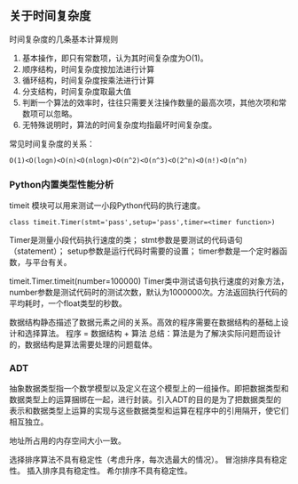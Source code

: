 ## 关于时间复杂度
时间复杂度的几条基本计算规则
1. 基本操作，即只有常数项，认为其时间复杂度为O(1)。
2. 顺序结构，时间复杂度按加法进行计算
3. 循环结构，时间复杂度按乘法进行计算
4. 分支结构，时间复杂度取最大值
5. 判断一个算法的效率时，往往只需要关注操作数量的最高次项，其他次项和常数项可以忽略。
6. 无特殊说明时，算法的时间复杂度均指最坏时间复杂度。

常见时间复杂度的关系：
~~~
O(1)<O(logn)<O(n)<O(nlogn)<O(n^2)<O(n^3)<O(2^n)<O(n!)<O(n^n)
~~~

### Python内置类型性能分析
timeit 模块可以用来测试一小段Python代码的执行速度。
~~~
class timeit.Timer(stmt='pass',setup='pass',timer=<timer function>)
~~~
Timer是测量小段代码执行速度的类；
stmt参数是要测试的代码语句（statement）；
setup参数是运行代码时需要的设置；
timer参数是一个定时器函数，与平台有关。

timeit.Timer.timeit(number=100000)
Timer类中测试语句执行速度的对象方法，number参数是测试代码时的测试次数，默认为1000000次。方法返回执行代码的平均耗时，一个float类型的秒数。

数据结构静态描述了数据元素之间的关系。高效的程序需要在数据结构的基础上设计和选择算法。
程序 = 数据结构 + 算法
总结：算法是为了解决实际问题而设计的，数据结构是算法需要处理的问题载体。


### ADT
抽象数据类型指一个数学模型以及定义在这个模型上的一组操作。即把数据类型和数据类型上的运算捆绑在一起，进行封装。引入ADT的目的是为了把数据类型的表示和数据类型上运算的实现与这些数据类型和运算在程序中的引用隔开，使它们相互独立。

地址所占用的内存空间大小一致。

选择排序算法不具有稳定性（考虑升序，每次选最大的情况）。
冒泡排序具有稳定性。
插入排序具有稳定性。
希尔排序不具有稳定性。
